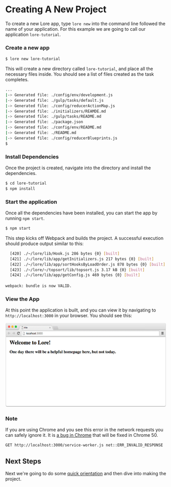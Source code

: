 # Creating A New Project

To create a new Lore app, type `lore new` into the command line followed the name of your application. For this example
we are going to call our application `lore-tutorial`.

### Create a new app

```sh
$ lore new lore-tutorial
```

This will create a new directory called `lore-tutorial`, and place all the necessary files inside. You should see 
a list of files created as the task completes.


```sh
...
|-> Generated file: ./config/env/development.js
|-> Generated file: ./gulp/tasks/default.js
|-> Generated file: ./config/reducerActionMap.js
|-> Generated file: ./initializers/REAMDE.md
|-> Generated file: ./gulp/tasks/README.md
|-> Generated file: ./package.json
|-> Generated file: ./config/env/README.md
|-> Generated file: ./README.md
|-> Generated file: ./config/reducerBlueprints.js
$
```

### Install Dependencies

Once the project is created, navigate into the directory and install the dependencies.

```sh
$ cd lore-tutorial
$ npm install
```

### Start the application

Once all the dependencies have been installed, you can start the app by running `npm start`.

```sh
$ npm start
```

This step kicks off Webpack and builds the project.  A successful execution should produce output similar to this:

```sh
  [420] ./~/lore/lib/Hook.js 286 bytes {0} [built]
  [421] ./~/lore/lib/app/getInitializers.js 217 bytes {0} [built]
  [422] ./~/lore/lib/app/sortHooksByLoadOrder.js 878 bytes {0} [built]
  [423] ./~/lore/~/topsort/lib/topsort.js 3.17 kB {0} [built]
  [424] ./~/lore/lib/app/getConfig.js 469 bytes {0} [built]

webpack: bundle is now VALID.
```

### View the App

At this point the application is built, and you can view it by navigating to `http://localhost:3000` in your 
browser.  You should see this:

![New Lore App](/assets/images/tutorial/step0-1.png)

### Note
If you are using Chrome and you see this error in the network requests you can safely ignore it.  It is 
[a bug in Chrome](https://github.com/google/web-starter-kit/issues/807) that will be fixed in Chrome 50.

```sh
GET http://localhost:3000/service-worker.js net::ERR_INVALID_RESPONSE
```

## Next Steps

Next we're going to do some [quick orientation](../step-0c/) and then dive into making the project.
